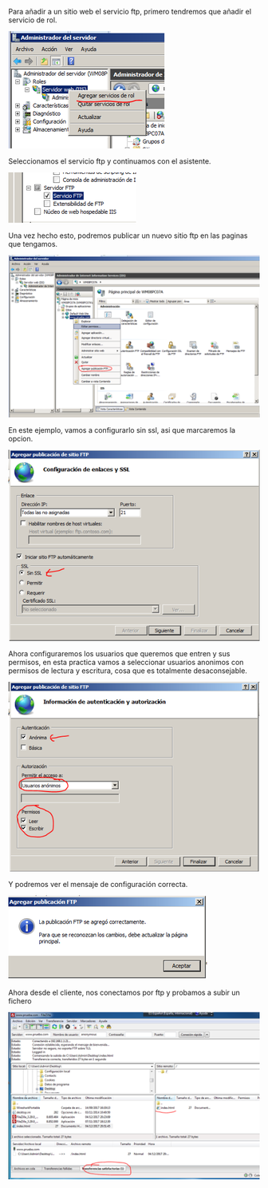 Para añadir a un sitio web el servicio ftp, primero tendremos que añadir el servicio de rol.

![add-rol-service](add-rol-service.png)

Seleccionamos el servicio ftp y continuamos con el asistente.

![select-ftp-service](select-ftp-service.png)

Una vez hecho esto, podremos publicar un nuevo sitio ftp en las paginas que tengamos.

![add-ftp-publish](add-ftp-publish.png)

En este ejemplo, vamos a configurarlo sin ssl, asi que marcaremos la opcion.


![no-ssl](no-ssl.png)

Ahora configuraremos los usuarios que queremos que entren y sus permisos, en esta practica vamos a seleccionar usuarios anonimos con permisos de lectura y escritura, cosa que es totalmente desaconsejable.


![user-permissions](user-permissions.png)

Y podremos ver el mensaje de configuración correcta.

![ftp-config-done](ftp-config-done.png)

Ahora desde el cliente, nos conectamos por ftp y probamos a subir un fichero

![upload-file](upload-file.png)
